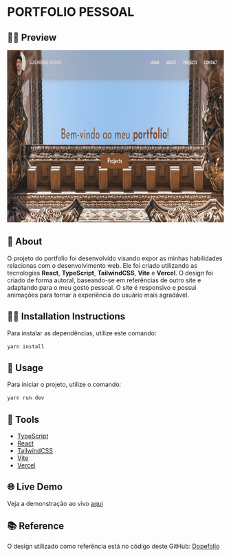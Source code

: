 <h1>
    <p>PORTFOLIO PESSOAL</p>
</h1>

## 🧑‍💻 Preview

<p align="center">
    <img src="https://github.com/gui18br/portfolio/blob/main/src/assets/png/portfolio.png?raw=true" width="700" height="400"  />
</p>

## 📖 About

O projeto do portfolio foi desenvolvido visando expor as minhas habilidades relacionas com o desenvolvimento web. Ele foi criado utilizando as tecnologias **React**, **TypeScript**, **TailwindCSS**, **Vite** e **Vercel**. O design foi criado de forma autoral, baseando-se em referências de outro site e adaptando para o meu gosto pessoal. O site é responsivo e possui animações para tornar a experiência do usuário mais agradável.


## 👷‍♂️ Installation Instructions

Para instalar as dependências, utilize este comando:

```bash
yarn install
```

## 🚀 Usage

Para iniciar o projeto, utilize o comando:

```bash
yarn run dev
```

## 🔨 Tools

- [TypeScript](https://www.typescriptlang.org/docs/)
- [React](https://react.dev/)
- [TailwindCSS](https://tailwindcss.com/docs/installation)
- [Vite](https://vitejs.dev/guide/)
- [Vercel](https://vercel.com/)

## 🌐 Live Demo

Veja a demonstração ao vivo [aqui](https://portfolio-guilherme-novais.vercel.app/)

## 📚 Reference

O design utilizado como referência está no código deste GitHub: [Dopefolio](https://github.com/rammcodes/dopefolio?tab=readme-ov-file)


